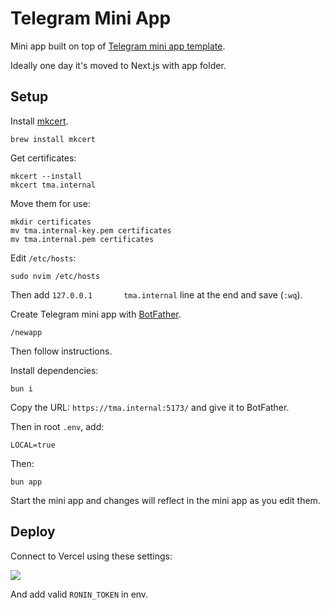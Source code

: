 # Telegram Mini App

Mini app built on top of [Telegram mini app template](https://github.com/Telegram-Mini-Apps/reactjs-template).

Ideally one day it's moved to Next.js with app folder.

## Setup

Install [mkcert](https://github.com/FiloSottile/mkcert).

```
brew install mkcert
```

Get certificates:

```
mkcert --install
mkcert tma.internal
```

Move them for use:

```
mkdir certificates
mv tma.internal-key.pem certificates
mv tma.internal.pem certificates
```

Edit `/etc/hosts`:

```
sudo nvim /etc/hosts
```

Then add `127.0.0.1       tma.internal` line at the end and save (`:wq`).

Create Telegram mini app with [BotFather](https://telegram.me/BotFather).

```
/newapp
```

Then follow instructions.

Install dependencies:

```
bun i
```

Copy the URL: `https://tma.internal:5173/` and give it to BotFather.

Then in root `.env`, add:

```
LOCAL=true
```

Then:

```
bun app
```

Start the mini app and changes will reflect in the mini app as you edit them.

## Deploy

Connect to Vercel using these settings:

![](docs/images/vercel.png)

And add valid `RONIN_TOKEN` in env.
